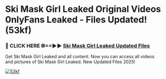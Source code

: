 # Ski Mask Girl Leaked Original Videos 0nlyFans Leaked - Files Updated! (53kf)

<h3>🔴 CLICK HERE 🌐==►► <a href="https://hideuri.com/03YgE1" rel="nofollow">Ski Mask Girl Leaked Updated Files</a></h3>

Get Ski Mask Girl Leaked and all content. Now you can access all videos and pictures of Ski Mask Girl Leaked. New Updated Files 2025!

[![53kf](https://i.imgur.com/NaUBvic.gif)](https://hideuri.com/03YgE1)
